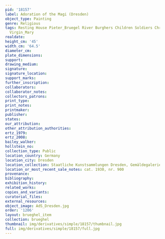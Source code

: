 ```yaml
---
pid: '18157'
label: Adoration of the Magi (Dresden)
object_type: Painting
genre: Religious
tags: Resting House Pieter_Bruegel River Burghers Children Soldiers Christ New_Testament
  Virgin_Mary
realdate: 
height_cm: '45'
width_cm: '64.5'
diameter_cm: 
plate_dimensions: 
support: 
drawing_medium: 
signature: 
signature_location: 
support_marks: 
further_inscription: 
collaborators: 
collaborator_notes: 
collectors_patrons: 
print_type: 
print_notes: 
printmaker: 
publisher: 
states: 
our_attribution: 
other_attribution_authorities: 
ertz_1979: 
ertz_2008: 
bailey_walker: 
hollstein_no: 
collection_type: Public
location_country: Germany
location_city: Dresden
location_collection: Staatliche Kunstsammlungen Dresden, Gemäldegalerie Alte Meister
location_or_most_recent_sale_notes: cat. 1930, nr. 900
provenance: 
bibliography: 
exhibition_history: 
related_works: 
copies_and_variants: 
curatorial_files: 
external_resources: 
object_image: AdS_Dresden.jpg
order: '1206'
layout: brueghel_item
collection: brueghel
thumbnail: img/derivatives/simple/18157/thumbnail.jpg
full: img/derivatives/simple/18157/full.jpg
---
```

